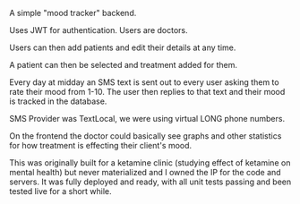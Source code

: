 A simple "mood tracker" backend.

Uses JWT for authentication. Users are doctors.

Users can then add patients and edit their details at any time.

A patient can then be selected and treatment added for them.

Every day at midday an SMS text is sent out to every user asking
them to rate their mood from 1-10. The user then replies to that 
text and their mood is tracked in the database.

SMS Provider was TextLocal, we were using virtual LONG phone numbers.

On the frontend the doctor could basically see graphs and other statistics
for how treatment is effecting their client's mood.

This was originally built for a ketamine clinic (studying effect of ketamine on mental health)
but never materialized and I owned the IP for the code and servers. It was 
fully deployed and ready, with all unit tests passing and been tested live for a short while.
